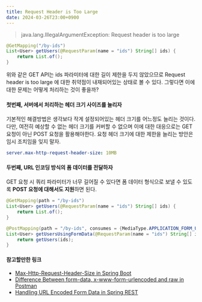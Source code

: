```yaml
---
title: Request Header is Too Large
date: 2024-03-26T23:00+0900
---
```


> java.lang.IllegalArgumentException: Request header is too large

```java
@GetMapping("/by-ids")
List<User> getUsers(@RequestParam(name = "ids") String[] ids) {
    return List.of();
}
```

위와 같은 GET API는 ids 파라미터에 대한 길이 제한을 두지 않았으므로 Request header is too large 에 대한 취약점이 내재되어있는 상태로 볼 수 있다. 그렇다면 이에 대한 문제는 어떻게 처리하는 것이 좋을까?

#### 첫번째, 서버에서 처리하는 헤더 크기 사이즈를 늘리자

기본적인 해결방법은 생각보다 작게 설정되어있는 헤더 크기를 어느정도 늘리는 것이다. 다만, 여전히 예상할 수 없는 헤더 크기를 커버할 수 없으며 이에 대한 대응으로는 GET 요청이 아닌 POST 요청을 활용해야한다. 요청 헤더 크기에 대한 제한을 늘리는 방안은 임시 조치임을 잊지 말자.

```yml
server.max-http-request-header-size: 10MB
```

#### 두번째, URL 인코딩 방식의 폼 데이터를 전달하자

GET 요청 시 쿼리 파라미터가 너무 길어질 수 있다면 폼 데이터 형식으로 보낼 수 있도록 **POST 요청에 대해서도 지원**하면 된다.

```java
@GetMapping(path = "/by-ids")
List<User> getUsers(@RequestParam(name = "ids") String[] ids) {
    return List.of();
}

@PostMapping(path = "/by-ids", consumes = {MediaType.APPLICATION_FORM_URLENCODED_VALUE})
List<User> getUsersUsingFormData(@RequestParam(name = "ids") String[] ids) {
    return getUsers(ids);
}
```

#### 참고할만한 링크

- [Max-Http-Request-Header-Size in Spring Boot](https://www.baeldung.com/spring-boot-max-http-header-size)
- [Difference Between form-data, x-www-form-urlencoded and raw in Postman](https://www.baeldung.com/postman-form-data-raw-x-www-form-urlencoded)
- [Handling URL Encoded Form Data in Spring REST](https://www.baeldung.com/spring-url-encoded-form-data)